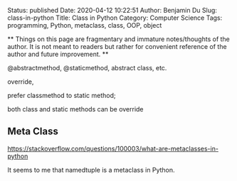 Status: published
Date: 2020-04-12 10:22:51
Author: Benjamin Du
Slug: class-in-python
Title: Class in Python
Category: Computer Science
Tags: programming, Python, metaclass, class, OOP, object

**
Things on this page are fragmentary and immature notes/thoughts of the author.
It is not meant to readers but rather for convenient reference of the author and future improvement.
**

@abstractmethod, 
@staticmethod, 
abstract class, etc. 

override, 

prefer classmethod to static method; 

both class and static methods can be override

## Meta Class

https://stackoverflow.com/questions/100003/what-are-metaclasses-in-python

It seems to me that namedtuple is a metaclass in Python.

